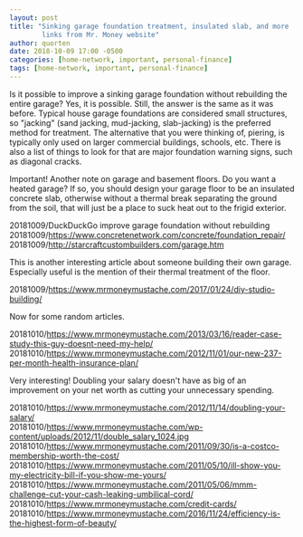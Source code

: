 ```yaml
---
layout: post
title: "Sinking garage foundation treatment, insulated slab, and more
        links from Mr. Money website"
author: quorten
date: 2018-10-09 17:00 -0500
categories: [home-network, important, personal-finance]
tags: [home-network, important, personal-finance]
---
```


Is it possible to improve a sinking garage foundation without
rebuilding the entire garage?  Yes, it is possible.  Still, the answer
is the same as it was before.  Typical house garage foundations are
considered small structures, so "jacking" (sand jacking, mud-jacking,
slab-jacking) is the preferred method for treatment.  The alternative
that you were thinking of, piering, is typically only used on larger
commercial buildings, schools, etc.  There is also a list of things to
look for that are major foundation warning signs, such as diagonal
cracks.

Important!  Another note on garage and basement floors.  Do you want a
heated garage?  If so, you should design your garage floor to be an
insulated concrete slab, otherwise without a thermal break separating
the ground from the soil, that will just be a place to suck heat out
to the frigid exterior.

20181009/DuckDuckGo improve garage foundation without rebuilding  
20181009/https://www.concretenetwork.com/concrete/foundation_repair/  
20181009/http://starcraftcustombuilders.com/garage.htm

This is another interesting article about someone building their own
garage.  Especially useful is the mention of their thermal treatment
of the floor.

20181009/https://www.mrmoneymustache.com/2017/01/24/diy-studio-building/

Now for some random articles.

20181010/https://www.mrmoneymustache.com/2013/03/16/reader-case-study-this-guy-doesnt-need-my-help/  
20181010/https://www.mrmoneymustache.com/2012/11/01/our-new-237-per-month-health-insurance-plan/

Very interesting!  Doubling your salary doesn't have as big of an
improvement on your net worth as cutting your unnecessary spending.

20181010/https://www.mrmoneymustache.com/2012/11/14/doubling-your-salary/  
20181010/https://www.mrmoneymustache.com/wp-content/uploads/2012/11/double_salary_1024.jpg  
20181010/https://www.mrmoneymustache.com/2011/09/30/is-a-costco-membership-worth-the-cost/  
20181010/https://www.mrmoneymustache.com/2011/05/10/ill-show-you-my-electricity-bill-if-you-show-me-yours/  
20181010/https://www.mrmoneymustache.com/2011/05/06/mmm-challenge-cut-your-cash-leaking-umbilical-cord/  
20181010/https://www.mrmoneymustache.com/credit-cards/  
20181010/https://www.mrmoneymustache.com/2016/11/24/efficiency-is-the-highest-form-of-beauty/
